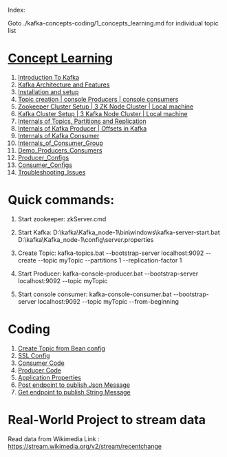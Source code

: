 Index:

Goto ./kafka-concepts-coding/1_concepts_learning.md for individual topic list

# [Concept Learning](./kafka-concepts-coding/1_concepts_learning.md)

1) [Introduction To Kafka](./kafka-concepts-coding/src/main/learning/1_introduction)
2) [Kafka Architecture and Features](./kafka-concepts-coding/src/main/learning/2_architecture)
3) [Installation and setup](./kafka-concepts-coding/src/main/learning/3_InstallationAndSetup)
4) [Topic creation | console Producers | console consumers](./kafka-concepts-coding/src/main/learning/4_TopicAndConsoleProducerConsumer)
5) [Zookeeper Cluster Setup | 3 ZK Node Cluster | Local machine](./kafka-concepts-coding/src/main/learning/5_ZK_Cluster_Setup)
6) [Kafka Cluster Setup | 3 Kafka Node Cluster | Local machine](./kafka-concepts-coding/src/main/learning/6_Kafka_Cluster_Setup)
7) [Internals of Topics, Partitions and Replication](./kafka-concepts-coding/src/main/learning/7_InternalsOfTopicsPartitionsAndReplication)
8) [Internals of Kafka Producer | Offsets in Kafka](./kafka-concepts-coding/src/main/learning/8_Internals_of_Kafka_Producer_Offsets_in_Kafka)
9) [Internals of Kafka Consumer](./kafka-concepts-coding/src/main/learning/9_Internals_of_kafka_Consumer)
10) [Internals_of_Consumer_Group](./kafka-concepts-coding/src/main/learning/10_Internals_of_Consumer_Group)
11) [Demo_Producers_Consumers](./kafka-concepts-coding/src/main/learning/11_Demo_Producers_Consumers)
12) [Producer_Configs](./kafka-concepts-coding/src/main/learning/12_Producer_configs)
13) [Consumer_Configs](./kafka-concepts-coding/src/main/learning/13_Consumer_configs)
14) [Troubleshooting_Issues](./kafka-concepts-coding/src/main/learning/14_troubleshooting_issues)


# Quick commands:

1) Start zookeeper: zkServer.cmd

2) Start Kafka: D:\kafka\Kafka_node-1\bin\windows\kafka-server-start.bat D:\kafka\Kafka_node-1\config\server.properties

3) Create Topic: kafka-topics.bat --bootstrap-server localhost:9092 --create --topic myTopic --partitions 1 --replication-factor 1

4) Start Producer: kafka-console-producer.bat --bootstrap-server localhost:9092  --topic myTopic

5) Start console consumer: kafka-console-consumer.bat --bootstrap-server localhost:9092  --topic myTopic --from-beginning


# Coding

1) [Create Topic from Bean config](./kafka-concepts-coding/src/main/java/com/home/kafka/learning/config/KafkaTopicConfig.java)
2) [SSL Config](./kafka-concepts-coding/src/main/java/com/home/kafka/learning/actual/project/config/KafkaSslConfig.java)
3) [Consumer Code](./kafka-concepts-coding/src/main/java/com/home/kafka/learning/consumer)
4) [Producer Code](./kafka-concepts-coding/src/main/java/com/home/kafka/learning/producer)
5) [Application Properties](./kafka-concepts-coding/src/main/resources/application.properties)
6) [Post endpoint to publish Json Message](./kafka-concepts-coding/src/main/java/com/home/kafka/learning/controller/JsonMessageController.java)
7) [Get endpoint to publish String Message](./kafka-concepts-coding/src/main/java/com/home/kafka/learning/controller/MessageController.java)

# Real-World Project to stream data

Read data from Wikimedia
Link : https://stream.wikimedia.org/v2/stream/recentchange
